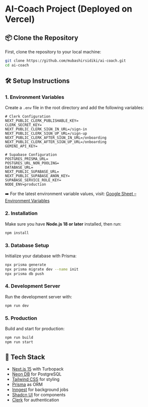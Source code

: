 # AI-Coach Project (Deployed on Vercel)

## 📦 Clone the Repository

First, clone the repository to your local machine:

```bash
git clone https://github.com/mubashirsidiki/ai-coach.git
cd ai-coach
````

## 🛠️ Setup Instructions

### 1. Environment Variables

Create a `.env` file in the root directory and add the following variables:

```env
# Clerk Configuration
NEXT_PUBLIC_CLERK_PUBLISHABLE_KEY=
CLERK_SECRET_KEY=
NEXT_PUBLIC_CLERK_SIGN_IN_URL=/sign-in
NEXT_PUBLIC_CLERK_SIGN_UP_URL=/sign-up
NEXT_PUBLIC_CLERK_AFTER_SIGN_IN_URL=/onboarding
NEXT_PUBLIC_CLERK_AFTER_SIGN_UP_URL=/onboarding
GEMINI_API_KEY=

# Supabase Configuration
POSTGRES_PRISMA_URL=
POSTGRES_URL_NON_POOLING=
DATABASE_URL=
NEXT_PUBLIC_SUPABASE_URL=
NEXT_PUBLIC_SUPABASE_ANON_KEY=
SUPABASE_SERVICE_ROLE_KEY=
NODE_ENV=production
```

➡️ For the latest environment variable values, visit:
[Google Sheet – Environment Variables](https://docs.google.com/spreadsheets/d/10w5EQ52yH5jLEtKI3nJlxiKlwBaxrBGY7X6TL7ga-IA/edit?usp=sharing)

### 2. Installation

Make sure you have **Node.js 18 or later** installed, then run:

```bash
npm install
```

### 3. Database Setup

Initialize your database with Prisma:

```bash
npx prisma generate
npx prisma migrate dev --name init
npx prisma db push    
```

### 4. Development Server

Run the development server with:

```bash
npm run dev
```

### 5. Production

Build and start for production:

```bash
npm run build
npm run start
```

## 🧱 Tech Stack

* [Next.js 15](https://nextjs.org/) with Turbopack
* [Neon DB](https://neon.tech/) for PostgreSQL
* [Tailwind CSS](https://tailwindcss.com/) for styling
* [Prisma](https://www.prisma.io/) as ORM
* [Inngest](https://www.inngest.com/) for background jobs
* [Shadcn UI](https://ui.shadcn.com/) for components
* [Clerk](https://clerk.com/) for authentication

```